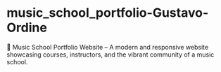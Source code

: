 # music_school_portfolio-Gustavo-Ordine
🎵 Music School Portfolio Website – A modern and responsive website showcasing courses, instructors, and the vibrant community of a music school.

